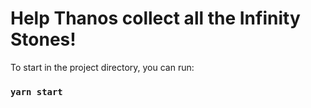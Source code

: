 # **Help Thanos collect all the Infinity Stones!**

To start in the project directory, you can run:

### `yarn start`
